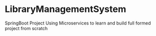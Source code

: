 # LibraryManagementSystem
SpringBoot Project Using Microservices to learn and build full formed project from scratch
